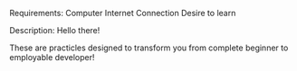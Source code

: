 Requirements:
  Computer
  Internet Connection
  Desire to learn

Description:
  Hello there!

These are practicles designed to transform you from complete beginner to employable developer!
